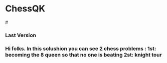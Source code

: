 # ChessQK
#<h3>Last Version<h3>
Hi folks. 
In this solushion you can see 2 chess problems :
	1st: becoming the 8 queen so that no one is beating 
	2st: knight tour